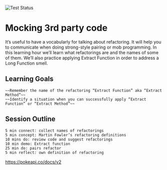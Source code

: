 ![Test Status](../../workflows/test/badge.svg)

# Mocking 3rd party code

It’s useful to have a vocabularly for talking about refactoring. It will help you to communicate when doing strong-style pairing or mob programming. In this learning hour we’ll learn what refactorings are and the names of some of them. We’ll also practice applying Extract Function in order to address a Long Function smell.


## Learning Goals

    ~~Remember the name of the refactoring “Extract Function” aka “Extract Method”~~
    ~~Identify a situation when you can successfully apply “Extract Function” or “Extract Method”~~

## Session Outline

    5 min connect: collect names of refactorings
    5 min concept: Martin Fowler’s refactoring definitions
    10 mins do: review code and suggest refactorings
    10 min demo: Extract function
    25 min do: pairs refactor
    5 min reflect: own definition of refactoring


https://pokeapi.co/docs/v2
